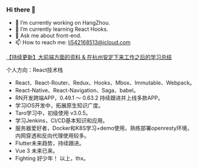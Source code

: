 ### Hi there 👋

- 🔭 I’m currently working on HangZhou.
- 🌱 I’m currently learning React Hooks.
- 💬 Ask me about front-end.
- 📫 How to reach me: li542168513@icloud.com


[【持续更新】大前端方面的资料 & 在杭州安定下来工作之后的学习总结](https://github.com/maxlxq/interview)

个人方向：React技术栈
- React、React-Router、Redux、Hooks、Mbox、Immutable、Webpack。
- React-Native、React-Navigation、Saga、babel。
- RN开发跨端APP，0.49.1 ～ 0.63.2 持续跟进并上线多款APP。
- 学习iOS开发中，拓展原生知识广度。
- Taro学习中，初级使用 v3.0.5。
- 学习Jenkins，CI/CD基本知识和应用。
- 服务器爱好者，Docker和K8S学习+demo使用，熟练部署openresty环境，内网穿透和反向代理使用较多。
- Flutter未来趋势，持续跟进。
- Vue 3 未来已来。
- Fighting 好少年！
以上，thx。

<!--
**maxlxq/maxlxq** is a ✨ _special_ ✨ repository because its `README.md` (this file) appears on your GitHub profile.

Here are some ideas to get you started:

- 🔭 I’m currently working on ...
- 🌱 I’m currently learning ...
- 👯 I’m looking to collaborate on ...
- 🤔 I’m looking for help with ...
- 💬 Ask me about ...
- 📫 How to reach me: ...
- 😄 Pronouns: ...
- ⚡ Fun fact: ...
-->
